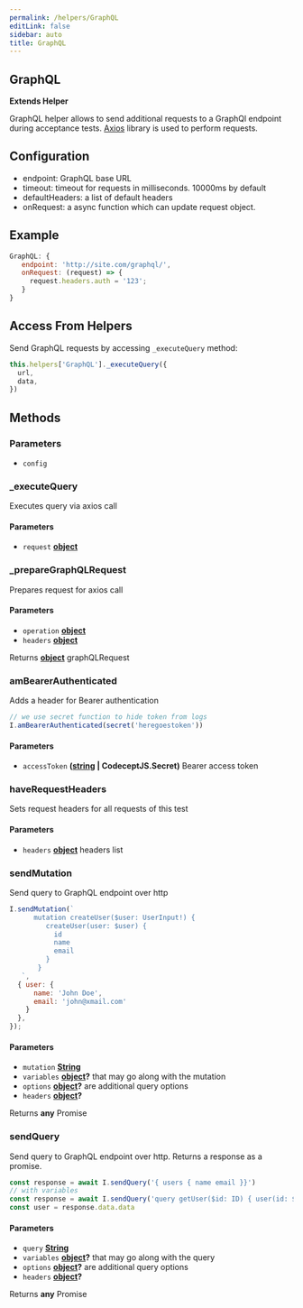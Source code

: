 ```yaml
---
permalink: /helpers/GraphQL
editLink: false
sidebar: auto
title: GraphQL
---
```


<!-- Generated by documentation.js. Update this documentation by updating the source code. -->

## GraphQL

**Extends Helper**

GraphQL helper allows to send additional requests to a GraphQl endpoint during acceptance tests.
[Axios][1] library is used to perform requests.

## Configuration

- endpoint: GraphQL base URL
- timeout: timeout for requests in milliseconds. 10000ms by default
- defaultHeaders: a list of default headers
- onRequest: a async function which can update request object.

## Example

```js
GraphQL: {
   endpoint: 'http://site.com/graphql/',
   onRequest: (request) => {
     request.headers.auth = '123';
   }
}
```

## Access From Helpers

Send GraphQL requests by accessing `_executeQuery` method:

```js
this.helpers['GraphQL']._executeQuery({
  url,
  data,
})
```

## Methods

### Parameters

- `config` &#x20;

### \_executeQuery

Executes query via axios call

#### Parameters

- `request` **[object][2]**&#x20;

### \_prepareGraphQLRequest

Prepares request for axios call

#### Parameters

- `operation` **[object][2]**&#x20;
- `headers` **[object][2]**&#x20;

Returns **[object][2]** graphQLRequest

### amBearerAuthenticated

Adds a header for Bearer authentication

```js
// we use secret function to hide token from logs
I.amBearerAuthenticated(secret('heregoestoken'))
```

#### Parameters

- `accessToken` **([string][3] | CodeceptJS.Secret)** Bearer access token

### haveRequestHeaders

Sets request headers for all requests of this test

#### Parameters

- `headers` **[object][2]** headers list

### sendMutation

Send query to GraphQL endpoint over http

```js
I.sendMutation(`
      mutation createUser($user: UserInput!) {
         createUser(user: $user) {
           id
           name
           email
         }
       }
   `,
  { user: {
      name: 'John Doe',
      email: 'john@xmail.com'
    }
  },
});
```

#### Parameters

- `mutation` **[String][3]**&#x20;
- `variables` **[object][2]?** that may go along with the mutation
- `options` **[object][2]?** are additional query options
- `headers` **[object][2]?**

Returns **any** Promise<any>

### sendQuery

Send query to GraphQL endpoint over http.
Returns a response as a promise.

```js
const response = await I.sendQuery('{ users { name email }}')
// with variables
const response = await I.sendQuery('query getUser($id: ID) { user(id: $id) { name email }}', { id: 1 })
const user = response.data.data
```

#### Parameters

- `query` **[String][3]**&#x20;
- `variables` **[object][2]?** that may go along with the query
- `options` **[object][2]?** are additional query options
- `headers` **[object][2]?**

Returns **any** Promise<any>

[1]: https://github.com/axios/axios
[2]: https://developer.mozilla.org/docs/Web/JavaScript/Reference/Global_Objects/Object
[3]: https://developer.mozilla.org/docs/Web/JavaScript/Reference/Global_Objects/String
